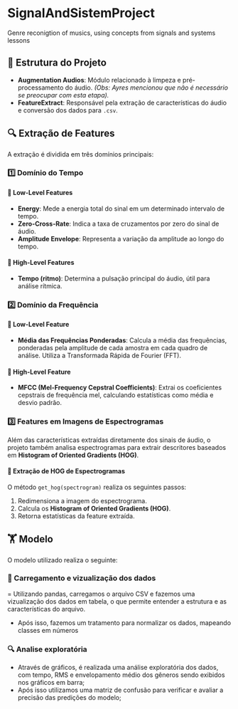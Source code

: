 # SignalAndSistemProject
Genre reconigtion of musics, using concepts from signals and systems lessons

## 📂 Estrutura do Projeto

- **Augmentation Audios**: Módulo relacionado à limpeza e pré-processamento do áudio. *(Obs: Ayres mencionou que não é necessário se preocupar com esta etapa).*
- **FeatureExtract**: Responsável pela extração de características do áudio e conversão dos dados para `.csv`.

## 🔍 Extração de Features

A extração é dividida em três domínios principais:

### 1️⃣ Domínio do Tempo
#### 🔹 Low-Level Features
   - **Energy**: Mede a energia total do sinal em um determinado intervalo de tempo.
   - **Zero-Cross-Rate**: Indica a taxa de cruzamentos por zero do sinal de áudio.
   - **Amplitude Envelope**: Representa a variação da amplitude ao longo do tempo.

#### 🔹 High-Level Features
   - **Tempo (ritmo)**: Determina a pulsação principal do áudio, útil para análise rítmica.

### 2️⃣ Domínio da Frequência
#### 🔹 Low-Level Feature
   - **Média das Frequências Ponderadas**: Calcula a média das frequências, ponderadas pela amplitude de cada amostra em cada quadro de análise. Utiliza a Transformada Rápida de Fourier (FFT).

#### 🔹 High-Level Feature
   - **MFCC (Mel-Frequency Cepstral Coefficients)**: Extrai os coeficientes cepstrais de frequência mel, calculando estatísticas como média e desvio padrão.

### 3️⃣ Features em Imagens de Espectrogramas
Além das características extraídas diretamente dos sinais de áudio, o projeto também analisa espectrogramas para extrair descritores baseados em **Histogram of Oriented Gradients (HOG)**.

#### 🔹 Extração de HOG de Espectrogramas
O método `get_hog(spectrogram)` realiza os seguintes passos:
   1. Redimensiona a imagem do espectrograma.
   2. Calcula os **Histogram of Oriented Gradients (HOG)**.
   3. Retorna estatísticas da feature extraída.

## 🏋️ Modelo

O modelo utilizado realiza o seguinte:

### 🎲 Carregamento e vizualização  dos dados
= Utilizando pandas, carregamos o arquivo CSV e fazemos uma vizualização dos dados em tabela, o que permite entender a estrutura e as características do arquivo.
- Após isso, fazemos um tratamento para normalizar os dados, mapeando classes em números

### 🔍 Analise exploratória
- Através de gráficos, é realizada uma análise exploratória dos dados, com tempo, RMS e envelopamento médio dos gêneros sendo exibidos nos gráficos em barra;
- Após isso utilizamos uma matriz de confusão para verificar e avaliar a precisão das predições do modelo;
